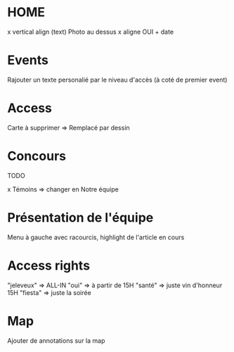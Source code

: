 # HOME
x vertical align (text) Photo au dessus
x aligne OUI + date

# Events
Rajouter un texte personalié par le niveau d'accès (à coté de premier event)

# Access
Carte à supprimer => Remplacé par dessin

# Concours
TODO

x Témoins => changer en Notre équipe

# Présentation de l'équipe
Menu à gauche avec racourcis, highlight de l'article en cours

# Access rights
"jeleveux" => ALL-IN
"oui" => à partir de 15H
"santé" => juste vin d'honneur 15H
"fiesta" => juste la soirée

# Map
Ajouter de annotations sur la map




